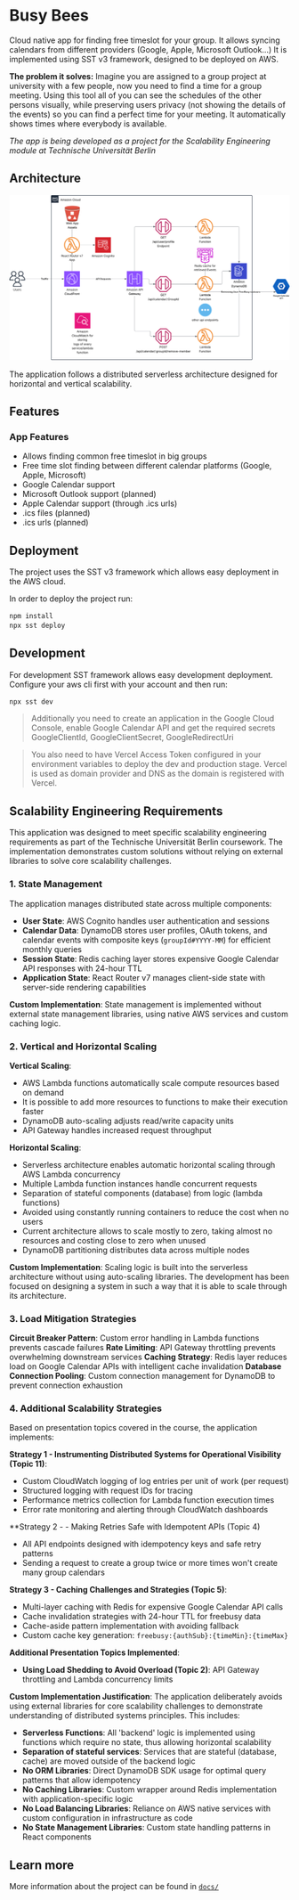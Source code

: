# Busy Bees

Cloud native app for finding free timeslot for your group.
It allows syncing calendars from different providers (Google, Apple, Microsoft Outlook...)
It is implemented using SST v3 framework, designed to be deployed on AWS.

**The problem it solves:**
Imagine you are assigned to a group project at university with a few people, now you need to find a time for a group meeting.
Using this tool all of you can see the schedules of the other persons visually, while preserving users privacy (not showing the details of the events) so you can find a perfect time for your meeting.
It automatically shows times where everybody is available.

_The app is being developed as a project for the Scalability Engineering module at Technische Universität Berlin_

## Architecture

![Application Architecture](docs/architecture.svg)

The application follows a distributed serverless architecture designed for horizontal and vertical scalability.

## Features

### App Features

- Allows finding common free timeslot in big groups
- Free time slot finding between different calendar platforms (Google, Apple, Microsoft)
- Google Calendar support
- Microsoft Outlook support (planned)
- Apple Calendar support (through .ics urls)
- .ics files (planned)
- .ics urls (planned)

## Deployment

The project uses the SST v3 framework which allows easy deployment in the AWS cloud.

In order to deploy the project run:

```bash
npm install
npx sst deploy
```

## Development

For development SST framework allows easy development deployment.
Configure your aws cli first with your account and then run:

```bash
npx sst dev
```

> Additionally you need to create an application in the Google Cloud Console, enable Google Calendar API and get the required secrets
> GoogleClientId, GoogleClientSecret, GoogleRedirectUri

> You also need to have Vercel Access Token configured in your environment variables to deploy the dev and production stage.
> Vercel is used as domain provider and DNS as the domain is registered with Vercel.

## Scalability Engineering Requirements

This application was designed to meet specific scalability engineering requirements as part of the Technische Universität Berlin coursework.
The implementation demonstrates custom solutions without relying on external libraries to solve core scalability challenges.

### 1. State Management

The application manages distributed state across multiple components:

- **User State**: AWS Cognito handles user authentication and sessions
- **Calendar Data**: DynamoDB stores user profiles, OAuth tokens, and calendar events with composite keys (`groupId#YYYY-MM`) for efficient monthly queries
- **Session State**: Redis caching layer stores expensive Google Calendar API responses with 24-hour TTL
- **Application State**: React Router v7 manages client-side state with server-side rendering capabilities

**Custom Implementation**: State management is implemented without external state management libraries, using native AWS services and custom caching logic.

### 2. Vertical and Horizontal Scaling

**Vertical Scaling**:

- AWS Lambda functions automatically scale compute resources based on demand
- It is possible to add more resources to functions to make their execution faster
- DynamoDB auto-scaling adjusts read/write capacity units
- API Gateway handles increased request throughput

**Horizontal Scaling**:

- Serverless architecture enables automatic horizontal scaling through AWS Lambda concurrency
- Multiple Lambda function instances handle concurrent requests
- Separation of stateful components (database) from logic (lambda functions)
- Avoided using constantly running containers to reduce the cost when no users
- Current architecture allows to scale mostly to zero, taking almost no resources and costing close to zero when unused
- DynamoDB partitioning distributes data across multiple nodes

**Custom Implementation**: Scaling logic is built into the serverless architecture without using auto-scaling libraries.
The development has been focused on designing a system in such a way that it is able to scale through its architecture.

### 3. Load Mitigation Strategies

**Circuit Breaker Pattern**: Custom error handling in Lambda functions prevents cascade failures
**Rate Limiting**: API Gateway throttling prevents overwhelming downstream services
**Caching Strategy**: Redis layer reduces load on Google Calendar APIs with intelligent cache invalidation
**Database Connection Pooling**: Custom connection management for DynamoDB to prevent connection exhaustion

### 4. Additional Scalability Strategies

Based on presentation topics covered in the course, the application implements:

**Strategy 1 - Instrumenting Distributed Systems for Operational Visibility (Topic 11)**:

- Custom CloudWatch logging of log entries per unit of work (per request)
- Structured logging with request IDs for tracing
- Performance metrics collection for Lambda function execution times
- Error rate monitoring and alerting through CloudWatch dashboards

\*\*Strategy 2 - - Making Retries Safe with Idempotent APIs (Topic 4)

- All API endpoints designed with idempotency keys and safe retry patterns
- Sending a request to create a group twice or more times won't create many group calendars

**Strategy 3 - Caching Challenges and Strategies (Topic 5)**:

- Multi-layer caching with Redis for expensive Google Calendar API calls
- Cache invalidation strategies with 24-hour TTL for freebusy data
- Cache-aside pattern implementation with avoiding fallback
- Custom cache key generation: `freebusy:{authSub}:{timeMin}:{timeMax}`

**Additional Presentation Topics Implemented**:

- **Using Load Shedding to Avoid Overload (Topic 2)**: API Gateway throttling and Lambda concurrency limits

**Custom Implementation Justification**:
The application deliberately avoids using external libraries for core scalability challenges to demonstrate understanding of distributed systems principles.
This includes:

- **Serverless Functions**: All 'backend' logic is implemented using functions which require no state, thus allowing horizontal scalability
- **Separation of stateful services**: Services that are stateful (database, cache) are moved outside of the backend logic
- **No ORM Libraries**: Direct DynamoDB SDK usage for optimal query patterns that allow idempotency
- **No Caching Libraries**: Custom wrapper around Redis implementation with application-specific logic
- **No Load Balancing Libraries**: Reliance on AWS native services with custom configuration in infrastructure as code
- **No State Management Libraries**: Custom state handling patterns in React components

## Learn more

More information about the project can be found in [`docs/`](https://github.com/erykksc/busybees/tree/main/docs)

